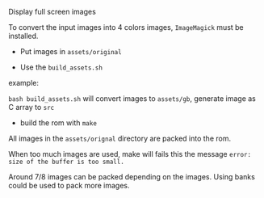 Display full screen images

To convert the input images into 4 colors images, `ImageMagick` must be installed.

* Put images in `assets/original`

* Use the `build_assets.sh`

example:

`bash build_assets.sh` will convert images to `assets/gb`, generate image as C array to `src`

* build the rom with `make`


All images in the `assets/orignal` directory are packed into the rom. 

When too much images are used, make will fails this the message `error: size of the buffer is too small.`

Around 7/8 images can be packed depending on the images. Using banks could be used to pack more images. 